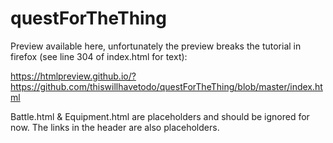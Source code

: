 # questForTheThing

Preview available here, unfortunately the preview breaks the tutorial in firefox (see line 304 of index.html for text):

https://htmlpreview.github.io/?https://github.com/thiswillhavetodo/questForTheThing/blob/master/index.html

Battle.html & Equipment.html are placeholders and should be ignored for now. The links in the header are also placeholders.
